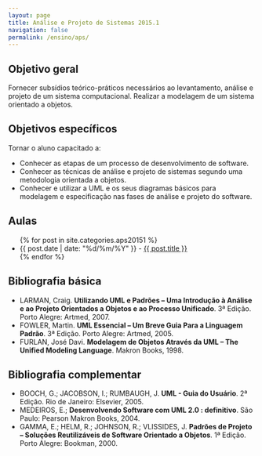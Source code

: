 ```yaml
---
layout: page
title: Análise e Projeto de Sistemas 2015.1
navigation: false
permalink: /ensino/aps/
---
```


## Objetivo geral ##
Fornecer subsídios teórico-práticos necessários ao levantamento, análise e projeto de um sistema computacional. Realizar a modelagem de um sistema orientado a objetos.

## Objetivos específicos ##

Tornar o aluno capacitado a:

- Conhecer as etapas de um processo de desenvolvimento de software.
- Conhecer as técnicas de análise e projeto de sistemas segundo uma metodologia orientada a objetos.
- Conhecer e utilizar a UML e os seus diagramas básicos para modelagem e especificação nas fases de análise e projeto do software.

## Aulas

  <ul class="post-list">
    {% for post in site.categories.aps20151 %}
      <li>
        <span class="post-meta">
          {{ post.date | date: "%d/%m/%Y" }} - <a class="post-link" href="{{ post.url | prepend: site.baseurl }}">{{ post.title }}</a>
        </span>
      </li>
    {% endfor %}
  </ul>

## Bibliografia básica ##

- LARMAN, Craig. **Utilizando UML e Padrões – Uma Introdução à Análise e ao Projeto Orientados a Objetos e ao Processo Unificado**. 3ª Edição. Porto Alegre: Artmed, 2007.
- FOWLER, Martin. **UML Essencial – Um Breve Guia Para a Linguagem Padrão**. 3ª Edição. Porto Alegre: Artmed, 2005.
- FURLAN, José Davi. **Modelagem de Objetos Através da UML – The Unified Modeling Language**. Makron Books, 1998.

## Bibliografia complementar ##

- BOOCH, G.; JACOBSON, I.; RUMBAUGH, J. **UML - Guia do Usuário**. 2ª Edição. Rio de Janeiro: Elsevier, 2005.
- MEDEIROS, E.; **Desenvolvendo Software com UML 2.0 : definitivo**. São Paulo: Pearson Makron Books, 2004.
- GAMMA, E.; HELM, R.; JOHNSON, R.; VLISSIDES, J. **Padrões de Projeto – Soluções Reutilizáveis de Software Orientado a Objetos**. 1ª Edição. Porto Alegre: Bookman, 2000. 

